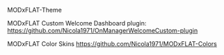 MODxFLAT-Theme

MODxFLAT Custom Welcome Dashboard plugin:
https://github.com/Nicola1971/OnManagerWelcomeCustom-plugin

MODxFLAT Color Skins
https://github.com/Nicola1971/MODxFLAT-Colors
